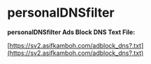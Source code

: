 # personalDNSfilter

**personalDNSfilter Ads Block DNS Text File:**

[https://sv2.asifkamboh.com/adblock_dns?.txt](https://sv2.asifkamboh.com/adblock_dns?.txt)

